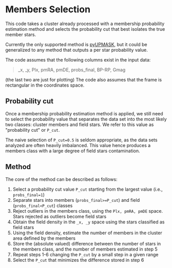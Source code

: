 # Members Selection

This code takes a cluster already processed with a membership probability estimation method and selects the probability cut that best isolates the true member stars.

Currently the only supported method  is [pyUPMASK][1], but it could be generalized to any method that outputs a per star probability value.

The code assumes that the following columns exist in the input data:

> _x, _y, Plx, pmRA, pmDE, probs_final, BP-RP, Gmag

(the last two are just for plotting) The code also assumes that the frame is rectangular in the coordinates space.


## Probability cut

Once a membership probability estimation method is applied, we still need to select the probability value that separates the data set into the most likely two classes: cluster members and field stars. We refer to this value as "probability cut" or `P_cut`.

The naive selection of `P_cut=0.5` is seldom appropriate, as the data sets analyzed are often heavily imbalanced. This value hence produces a members class with a large degree of field stars contamination.


## Method

The core of the method can be described as follows:

1. Select a probability cut value `P_cut` starting from the largest value (i.e., `probs_final=1`)
2. Separate stars into members (`probs_final>=P_cut`) and field (`probs_final<P_cut`) classes
3. Reject outliers in the members class, using the `Plx, pmRA, pmDE` space. Stars rejected as outliers become field stars
4. Obtain the field density in the `_x, _y` space using the stars classified as field stars
5. Using the field density, estimate the number of members in the cluster area defined by the members
6. Store the (absolute valued) difference between the number of stars in the members class, and the number of members estimated in step 5
7. Repeat steps 1-6 changing the `P_cut` by a small step in a given range
8. Select the `P_cut` that minimizes the difference stored in step 6



[1]: https://github.com/msolpera/pyUPMASK